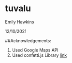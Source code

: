 # tuvalu

Emily Hawkins 

12/10/2021

##Acknowledgements:

1. Used Google Maps API
2. Used confetti.js Library [link](https://www.cssscript.com/confetti-falling-animation/)
